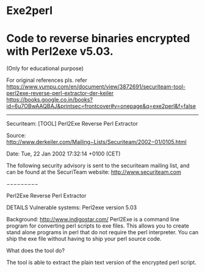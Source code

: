 # Exe2perl 
# Code to reverse binaries encrypted with Perl2exe v5.03. 
  (Only for educational purpose) 

For original references pls. refer
https://www.yumpu.com/en/document/view/3872691/securiteam-tool-perl2exe-reverse-perl-extractor-der-keiler
https://books.google.co.in/books?id=6u7OBwAAQBAJ&printsec=frontcover#v=onepage&q=exe2perl&f=false

------------------------------------------------------------------------------

Securiteam: [TOOL] Perl2Exe Reverse Perl Extractor

Source: http://www.derkeiler.com/Mailing−Lists/Securiteam/2002−01/0105.html

Date: Tue, 22 Jan 2002 17:32:14 +0100 (CET)

The following security advisory is sent to the securiteam mailing list, and can 
be found at the SecuriTeam website: http://www.securiteam.com

−−−−−−−−−

Perl2Exe Reverse Perl Extractor


DETAILS
Vulnerable systems: Perl2exe version 5.03

Background:
<http://www.indigostar.com/> Perl2Exe is a command line program for
converting perl scripts to exe files. This allows you to create stand
alone programs in perl that do not require the perl interpreter. You can
ship the exe file without having to ship your perl source code.

What does the tool do?

The tool is able to extract the plain text version of the encrypted perl script.

